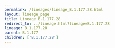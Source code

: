 ```yaml
---
permalink: /lineages/lineage_B.1.177.28.html
layout: lineage_page
title: Lineage B.1.177.28
redirect_to: ../lineage.html?lineage=B.1.177.28
lineage: B.1.177.28
parent: B.1.177
children: ['B.1.177.28']
---
```

